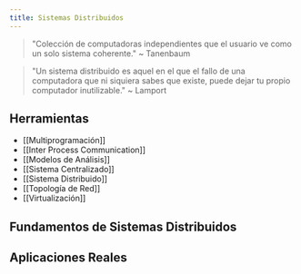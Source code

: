 ```yaml
---
title: Sistemas Distribuidos
---
```


> "Colección de computadoras independientes que el usuario ve como un solo sistema coherente." ~ Tanenbaum

> "Un sistema distribuido es aquel en el que el fallo de una computadora que ni siquiera sabes que existe, puede dejar tu propio computador inutilizable." ~ Lamport

## Herramientas

- [[Multiprogramación]]
- [[Inter Process Communication]]
- [[Modelos de Análisis]]
- [[Sistema Centralizado]]
- [[Sistema Distribuido]]
- [[Topología de Red]]
- [[Virtualización]]

## Fundamentos de Sistemas Distribuidos

## Aplicaciones Reales
